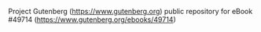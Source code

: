 Project Gutenberg (https://www.gutenberg.org) public repository for
eBook #49714 (https://www.gutenberg.org/ebooks/49714)

